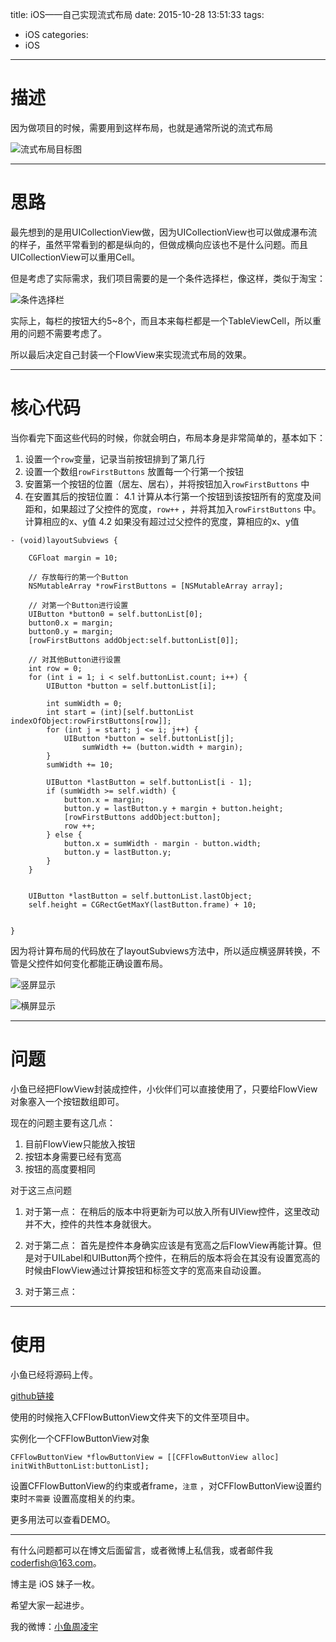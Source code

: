 title: iOS——自己实现流式布局
date: 2015-10-28 13:51:33
tags:
  - iOS
categories:
  - iOS
---


# 描述
因为做项目的时候，需要用到这样布局，也就是通常所说的流式布局

![流式布局目标图](http://img.blog.csdn.net/20151028135937412)

----------

# 思路
最先想到的是用UICollectionView做，因为UICollectionView也可以做成瀑布流的样子，虽然平常看到的都是纵向的，但做成横向应该也不是什么问题。而且UICollectionView可以重用Cell。

但是考虑了实际需求，我们项目需要的是一个条件选择栏，像这样，类似于淘宝：

![条件选择栏](http://img.blog.csdn.net/20151028142014475)

实际上，每栏的按钮大约5~8个，而且本来每栏都是一个TableViewCell，所以重用的问题不需要考虑了。

所以最后决定自己封装一个FlowView来实现流式布局的效果。

<!--more-->
----------


# 核心代码

当你看完下面这些代码的时候，你就会明白，布局本身是非常简单的，基本如下：

 1. 设置一个`row`变量，记录当前按钮排到了第几行
 2. 设置一个数组`rowFirstButtons` 放置每一个行第一个按钮
 3. 安置第一个按钮的位置（居左、居右），并将按钮加入`rowFirstButtons` 中
 4. 在安置其后的按钮位置：
	 4.1  计算从本行第一个按钮到该按钮所有的宽度及间距和，如果超过了父控件的宽度，`row++` ，并将其加入`rowFirstButtons` 中。计算相应的x、y值
	 4.2 如果没有超过过父控件的宽度，算相应的x、y值

```objc
- (void)layoutSubviews {

    CGFloat margin = 10;

    // 存放每行的第一个Button
    NSMutableArray *rowFirstButtons = [NSMutableArray array];
    
    // 对第一个Button进行设置
    UIButton *button0 = self.buttonList[0];
    button0.x = margin;
    button0.y = margin;
    [rowFirstButtons addObject:self.buttonList[0]];
    
    // 对其他Button进行设置
    int row = 0;
    for (int i = 1; i < self.buttonList.count; i++) {
        UIButton *button = self.buttonList[i];
        
        int sumWidth = 0;
        int start = (int)[self.buttonList indexOfObject:rowFirstButtons[row]];
        for (int j = start; j <= i; j++) {
            UIButton *button = self.buttonList[j];
                sumWidth += (button.width + margin);
        }
        sumWidth += 10;
        
        UIButton *lastButton = self.buttonList[i - 1];
        if (sumWidth >= self.width) {
            button.x = margin;
            button.y = lastButton.y + margin + button.height;
            [rowFirstButtons addObject:button];
            row ++;
        } else {
            button.x = sumWidth - margin - button.width;
            button.y = lastButton.y;
        }
    }
    
    
    UIButton *lastButton = self.buttonList.lastObject;
    self.height = CGRectGetMaxY(lastButton.frame) + 10;
    

}

```

因为将计算布局的代码放在了layoutSubviews方法中，所以适应横竖屏转换，不管是父控件如何变化都能正确设置布局。

![竖屏显示](https://raw.githubusercontent.com/summertian4/Images/master/blog/iOS-CFFlowButtonView-01.png)

![横屏显示](https://raw.githubusercontent.com/summertian4/Images/master/blog/iOS-CFFlowButtonView-02.png)

----------


# 问题
小鱼已经把FlowView封装成控件，小伙伴们可以直接使用了，只要给FlowView对象塞入一个按钮数组即可。

现在的问题主要有这几点：

 1. 目前FlowView只能放入按钮
 2. 按钮本身需要已经有宽高
 3. 按钮的高度要相同

对于这三点问题

 1. 对于第一点：
 在稍后的版本中将更新为可以放入所有UIView控件，这里改动并不大，控件的共性本身就很大。

 2. 对于第二点：
 首先是控件本身确实应该是有宽高之后FlowView再能计算。但是对于UILabel和UIButton两个控件，在稍后的版本将会在其没有设置宽高的时候由FlowView通过计算按钮和标签文字的宽高来自动设置。

 3. 对于第三点：

----------


# 使用

小鱼已经将源码上传。

[github链接](https://github.com/summertian4/iOS-CFFlowButtonView)

使用的时候拖入CFFlowButtonView文件夹下的文件至项目中。

实例化一个CFFlowButtonView对象

```objc
CFFlowButtonView *flowButtonView = [[CFFlowButtonView alloc] initWithButtonList:buttonList];
```

设置CFFlowButtonView的约束或者frame，`注意` ，对CFFlowButtonView设置约束时`不需要` 设置高度相关的约束。

更多用法可以查看DEMO。

----

有什么问题都可以在博文后面留言，或者微博上私信我，或者邮件我 <coderfish@163.com>。

博主是 iOS 妹子一枚。

希望大家一起进步。

我的微博：[小鱼周凌宇](http://weibo.com/coderfish/)

